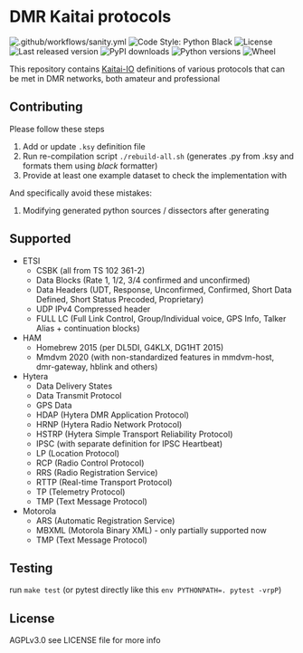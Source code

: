 # DMR Kaitai protocols

![.github/workflows/sanity.yml](https://img.shields.io/github/workflow/status/OK-DMR/dmr-kaitai/Sanity?style=flat-square)
![Code Style: Python Black](https://img.shields.io/badge/code%20style-black-000000.svg?style=flat-square)
![License](https://img.shields.io/pypi/l/dmr-kaitai?style=flat-square)
![Last released version](https://img.shields.io/pypi/v/dmr-kaitai?style=flat-square)
![PyPI downloads](https://img.shields.io/pypi/dm/dmr-kaitai?style=flat-square)
![Python versions](https://img.shields.io/pypi/pyversions/dmr-kaitai?style=flat-square)
![Wheel](https://img.shields.io/pypi/wheel/dmr-kaitai?style=flat-square)

This repository contains [Kaitai-IO](https://kaitai.io/) definitions of various protocols that can be met in DMR networks, both amateur and professional

## Contributing

Please follow these steps

  1. Add or update `.ksy` definition file
  2. Run re-compilation script `./rebuild-all.sh` (generates .py from .ksy and formats them using *black* formatter)
  3. Provide at least one example dataset to check the implementation with

And specifically avoid these mistakes:

  1. Modifying generated python sources / dissectors after generating

## Supported

 - ETSI
   - CSBK (all from TS 102 361-2)
   - Data Blocks (Rate 1, 1/2, 3/4 confirmed and unconfirmed)
   - Data Headers (UDT, Response, Unconfirmed, Confirmed, Short Data Defined, Short Status Precoded, Proprietary)
   - UDP IPv4 Compressed header
   - FULL LC (Full Link Control, Group/Individual voice, GPS Info, Talker Alias + continuation blocks)
 - HAM
   - Homebrew 2015 (per DL5DI, G4KLX, DG1HT 2015)
   - Mmdvm 2020 (with non-standardized features in mmdvm-host, dmr-gateway, hblink and others)
 - Hytera
   - Data Delivery States
   - Data Transmit Protocol
   - GPS Data
   - HDAP (Hytera DMR Application Protocol)
   - HRNP (Hytera Radio Network Protocol)
   - HSTRP (Hytera Simple Transport Reliability Protocol)
   - IPSC (with separate definition for IPSC Heartbeat)
   - LP (Location Protocol)
   - RCP (Radio Control Protocol)
   - RRS (Radio Registration Service)
   - RTTP (Real-time Transport Protocol)
   - TP (Telemetry Protocol)
   - TMP (Text Message Protocol)
 - Motorola
   - ARS (Automatic Registration Service)
   - MBXML (Motorola Binary XML) - only partially supported now
   - TMP (Text Message Protocol)

## Testing

run `make test` (or pytest directly like this `env PYTHONPATH=. pytest -vrpP`)

## License

AGPLv3.0 see LICENSE file for more info
